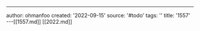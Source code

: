 ---
author: ohmanfoo
created: '2022-09-15'
source: '#todo'
tags: ''
title: '1557'
---[[1557.md]]
[[2022.md]]
